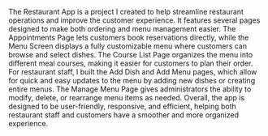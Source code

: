 The Restaurant App is a project I created to help streamline restaurant operations and improve the customer experience. It features several pages designed to make both ordering and menu management easier. The Appointments Page lets customers book reservations directly, while the Menu Screen displays a fully customizable menu where customers can browse and select dishes. The Course List Page organizes the menu into different meal courses, making it easier for customers to plan their order. For restaurant staff, I built the Add Dish and Add Menu pages, which allow for quick and easy updates to the menu by adding new dishes or creating entire menus. The Manage Menu Page gives administrators the ability to modify, delete, or rearrange menu items as needed. Overall, the app is designed to be user-friendly, responsive, and efficient, helping both restaurant staff and customers have a smoother and more organized experience.
